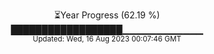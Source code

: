 <p align="center">
⏳Year Progress (62.19 %) <br>
██████████████████▁▁▁▁▁▁▁▁▁▁▁▁ <br>
<sub>Updated: Wed, 16 Aug 2023 00:07:46 GMT</sub>
</p>

